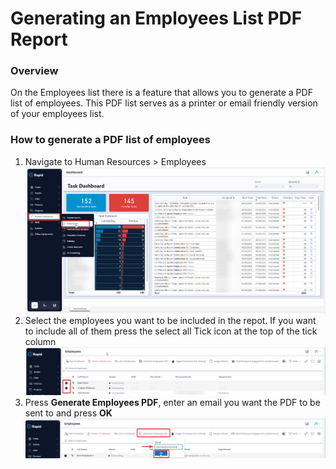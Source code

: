 # Generating an Employees List PDF Report

### Overview

On the Employees list there is a feature that allows you to generate a PDF list of employees. This PDF list serves as a printer or email friendly version of your employees list.

### How to generate a PDF list of employees

1. Navigate to Human Resources &gt; Employees  
    ![image-1702515802672.png](../Global-Images/downloaded_image_1705285192509.png)
2. Select the employees you want to be included in the repot. If you want to include all of them press the select all Tick icon at the top of the tick column  
    ![image-1702516593212.png](./../Global-Images/downloaded_image_1705285297143.png)
3. Press **Generate Employees PDF**, enter an email you want the PDF to be sent to and press **OK** ![image-1702517527387.png](./downloaded_image_1705285508517.png)